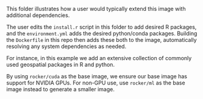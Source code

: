 
This folder illustrates how a user would typically extend this image with additional dependencies. 

The user edits the `install.r` script in this folder to add desired R
packages, and the `environment.yml` adds the desired python/conda packages.
Building the `Dockerfile` in this repo then adds these both to the image,
automatically resolving any system dependencies as needed.

For instance, in this example we add an extensive collection of commonly
used geospatial packages in R and python.

By using `rocker/cuda` as the base image, we ensure our base image has support for NVIDIA GPUs. For non-GPU use, use `rocker/ml` as the base image instead to generate a smaller image.
 
